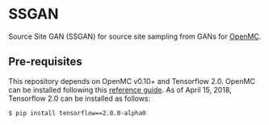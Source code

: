 # SSGAN
Source Site GAN (SSGAN) for source site sampling from GANs for [OpenMC](https://github.com/openmc-dev/openmc).

## Pre-requisites
This repository depends on OpenMC v0.10+ and Tensorflow 2.0. OpenMC can be installed following this [reference guide](https://openmc.readthedocs.io/en/stable/quickinstall.html). As of April 15, 2018, Tensorflow 2.0 can be installed as follows:

```shell
$ pip install tensorflow==2.0.0-alpha0
```

